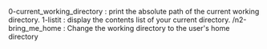 0-current_working_directory : print the absolute path of the current working directory.
1-listit : display the contents list of your current directory.
/n2-bring_me_home : Change the working directory to the user's home directory
